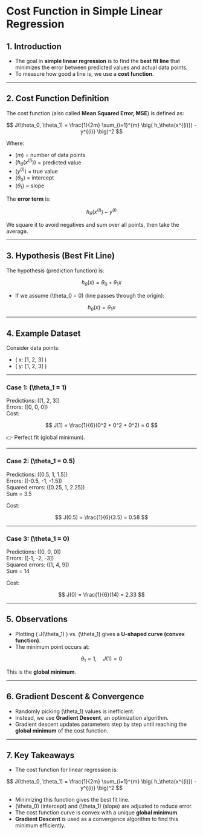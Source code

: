 # Cost Function in Simple Linear Regression

## 1. Introduction
- The goal in **simple linear regression** is to find the **best fit line** that minimizes the error between predicted values and actual data points.
- To measure how good a line is, we use a **cost function**.

---

## 2. Cost Function Definition
The cost function (also called **Mean Squared Error, MSE**) is defined as:

$$
J(\theta_0, \theta_1) = \frac{1}{2m} \sum_{i=1}^{m} \big( h_\theta(x^{(i)}) - y^{(i)} \big)^2
$$

Where:
- $( m )$ = number of data points  
- $( h_\theta(x^{(i)}) )$ = predicted value  
- $( y^{(i)} )$ = true value  
- $( \theta_0 )$ = intercept  
- $( \theta_1 )$ = slope  

The **error term** is:

$$
h_\theta(x^{(i)}) - y^{(i)}
$$

We square it to avoid negatives and sum over all points, then take the average.

---

## 3. Hypothesis (Best Fit Line)
The hypothesis (prediction function) is:

$$
h_\theta(x) = \theta_0 + \theta_1 x
$$

- If we assume \(\theta_0 = 0\) (line passes through the origin):

$$
h_\theta(x) = \theta_1 x
$$

---

## 4. Example Dataset
Consider data points:

- \( x: [1, 2, 3] \)  
- \( y: [1, 2, 3] \)

---

### Case 1: \(\theta_1 = 1\)
Predictions: \([1, 2, 3]\)  
Errors: \([0, 0, 0]\)  
Cost:

$$
J(1) = \frac{1}{6}(0^2 + 0^2 + 0^2) = 0
$$

👉 Perfect fit (global minimum).

---

### Case 2: \(\theta_1 = 0.5\)
Predictions: \([0.5, 1, 1.5]\)  
Errors: \([-0.5, -1, -1.5]\)  
Squared errors: \([0.25, 1, 2.25]\)  
Sum = 3.5  

Cost:

$$
J(0.5) = \frac{1}{6}(3.5) = 0.58
$$

---

### Case 3: \(\theta_1 = 0\)
Predictions: \([0, 0, 0]\)  
Errors: \([-1, -2, -3]\)  
Squared errors: \([1, 4, 9]\)  
Sum = 14  

Cost:

$$
J(0) = \frac{1}{6}(14) = 2.33
$$

---

## 5. Observations
- Plotting \( J(\theta_1) \) vs. \(\theta_1\) gives a **U-shaped curve (convex function)**.
- The minimum point occurs at:

$$
\theta_1 = 1, \quad J(1) = 0
$$

This is the **global minimum**.

---

## 6. Gradient Descent & Convergence
- Randomly picking \(\theta_1\) values is inefficient.  
- Instead, we use **Gradient Descent**, an optimization algorithm.  
- Gradient descent updates parameters step by step until reaching the **global minimum** of the cost function.  

---

## 7. Key Takeaways
- The cost function for linear regression is:

$$
J(\theta_0, \theta_1) = \frac{1}{2m} \sum_{i=1}^{m} \big( h_\theta(x^{(i)}) - y^{(i)} \big)^2
$$

- Minimizing this function gives the best fit line.
- \(\theta_0\) (intercept) and \(\theta_1\) (slope) are adjusted to reduce error.
- The cost function curve is convex with a unique **global minimum**.
- **Gradient Descent** is used as a convergence algorithm to find this minimum efficiently.
